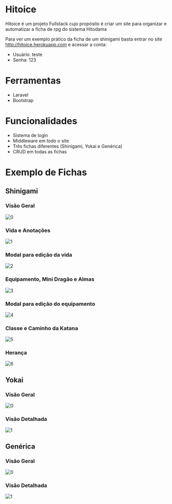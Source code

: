 # Hitoice
Hitoice é um projeto Fullstack cujo propósito é criar um site para organizar e automatizar a ficha de rpg do sistema Hitodama

Para ver um exemplo prático da ficha de um shinigami basta entrar no site http://hitoice.herokuapp.com e acessar a conta:
* Usuário: teste
* Senha: 123

# Ferramentas
* Laravel
* Bootstrap

# Funcionalidades
* Sistema de login
* Middleware em todo o site
* Três fichas diferentes (Shinigami, Yokai e Genérica)
* CRUD em todas as fichas

# Exemplo de Fichas
## Shinigami
### Visão Geral
![0](https://user-images.githubusercontent.com/62018977/155209147-dbd7d89e-2820-4237-9e22-b7c00f1a8254.png)

### Vida e Anotações
![1](https://user-images.githubusercontent.com/62018977/155209417-6d39cc49-f61e-45e2-ab61-44eba21d3011.png)

### Modal para edição da vida
![2](https://user-images.githubusercontent.com/62018977/155209432-8e52aa68-10ec-4d61-8ceb-d750245fef40.png)

### Equipamento, Mini Dragão e Almas
![3](https://user-images.githubusercontent.com/62018977/155209449-be2f18ba-c553-4cb5-b052-0482cf609b85.png)

### Modal para edição do equipamento
![4](https://user-images.githubusercontent.com/62018977/155209456-fdcda1ff-195c-413d-8364-a922ef684bc3.png)

### Classe e Caminho da Katana
![5](https://user-images.githubusercontent.com/62018977/155209460-b0634218-de64-4acd-9d5b-159f4585f031.png)

### Herança
![6](https://user-images.githubusercontent.com/62018977/155209467-04f7c74f-b53c-45d9-9e29-5eedabd471d3.png)


## Yokai
### Visão Geral
![0](https://user-images.githubusercontent.com/62018977/155208695-efd45700-ebd7-4490-8ca1-ee1176dae367.png)

### Visão Detalhada
![1](https://user-images.githubusercontent.com/62018977/155208713-e54f8d18-43ef-44da-90c4-41c8d65549bb.png)


## Genérica
### Visão Geral
![0](https://user-images.githubusercontent.com/62018977/155208954-44c24630-0e51-4171-8fdc-93b2f9de15d8.png)

### Visão Detalhada
![1](https://user-images.githubusercontent.com/62018977/155208959-038e9fd3-5fd6-4c3a-99dd-87ba9169c68c.png)
